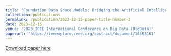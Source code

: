 ```yaml
---
title: "Foundation Data Space Models: Bridging the Artificial Intelligence and Data Ecosystems (Vision Paper)"
collection: publications
permalink: /publication/2023-12-15-paper-title-number-3
date: 2023-12-15
venue: '2023 IEEE International Conference on Big Data (BigData)'
paperurl: 'https://ieeexplore.ieee.org/abstract/document/10386161'
---
```


[Download paper here](https://drive.google.com/file/d/1tg188Hmcf2UZfPNU85NgRhaFfhiK_vg5/view)
